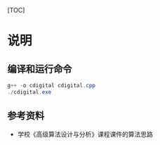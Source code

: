 [TOC]

# 说明

## 编译和运行命令

```powershell
g++ -o cdigital cdigital.cpp
./cdigital.exe
```

## 参考资料

- 学校《高级算法设计与分析》课程课件的算法思路
